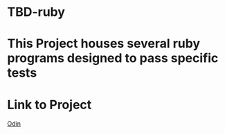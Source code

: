 TBD-ruby
========
This Project houses several ruby programs designed to pass
specific tests
========
Link to Project
========
<a href = "www.theodinproject.com">Odin</a>
